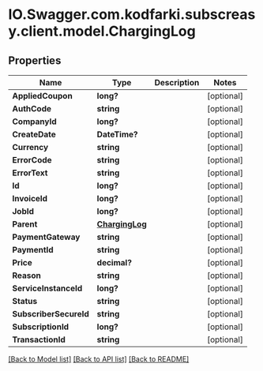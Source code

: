 # IO.Swagger.com.kodfarki.subscreasy.client.model.ChargingLog
## Properties

Name | Type | Description | Notes
------------ | ------------- | ------------- | -------------
**AppliedCoupon** | **long?** |  | [optional] 
**AuthCode** | **string** |  | [optional] 
**CompanyId** | **long?** |  | [optional] 
**CreateDate** | **DateTime?** |  | [optional] 
**Currency** | **string** |  | [optional] 
**ErrorCode** | **string** |  | [optional] 
**ErrorText** | **string** |  | [optional] 
**Id** | **long?** |  | [optional] 
**InvoiceId** | **long?** |  | [optional] 
**JobId** | **long?** |  | [optional] 
**Parent** | [**ChargingLog**](ChargingLog.md) |  | [optional] 
**PaymentGateway** | **string** |  | [optional] 
**PaymentId** | **string** |  | [optional] 
**Price** | **decimal?** |  | [optional] 
**Reason** | **string** |  | [optional] 
**ServiceInstanceId** | **long?** |  | [optional] 
**Status** | **string** |  | [optional] 
**SubscriberSecureId** | **string** |  | [optional] 
**SubscriptionId** | **long?** |  | [optional] 
**TransactionId** | **string** |  | [optional] 

[[Back to Model list]](../README.md#documentation-for-models) [[Back to API list]](../README.md#documentation-for-api-endpoints) [[Back to README]](../README.md)

